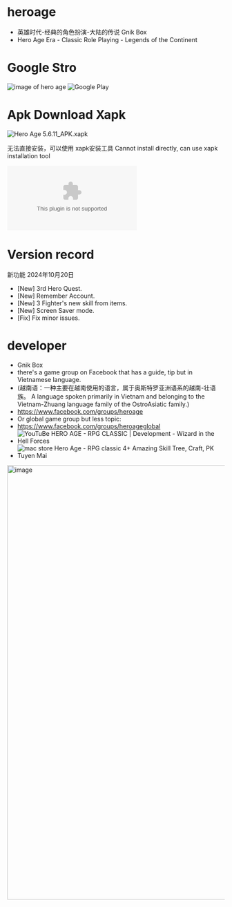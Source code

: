 # heroage
- 英雄时代-经典的角色扮演-大陆的传说 Gnik Box 
- Hero Age  Era - Classic Role Playing - Legends of the Continent

# Google Stro
![image of hero age](https://github.com/user-attachments/assets/fb413960-b52a-471c-99c6-38c800a7af46)
![Google Play](https://play.google.com/store/apps/details?id=com.gnik.heroage)

# Apk Download   Xapk
![Hero Age 5.6.11_APK.xapk ](https://youzai.pgyd.online/Hero%20Age%20-%20RPG%20classic_5.6.11_APKPure.xapk)

无法直接安装，可以使用  xapk安装工具
Cannot install directly, can use xapk installation tool

![xapk - installer.apk ](https://youzai.pgyd.online/xapk-installer-4-6-4-1.apk)



# Version record
新功能 2024年10月20日
-  [New] 3rd Hero Quest.
-  [New] Remember Account.
-  [New] 3 Fighter's new skill from items.
-  [New] Screen Saver mode.
-  [Fix] Fix minor issues.

# developer
- Gnik Box
- there's a game group on Facebook that has a guide, tip but in Vietnamese language.
- (越南语：一种主要在越南使用的语言，属于奥斯特罗亚洲语系的越南-壮语族。 A language spoken primarily in Vietnam and belonging to the Vietnam-Zhuang language family of the OstroAsiatic family.)
- https://www.facebook.com/groups/heroage
- Or global game group but less topic:
- https://www.facebook.com/groups/heroageglobal
- ![YouTuBe HERO AGE - RPG CLASSIC | Development - Wizard in the Hell Forces](https://youtu.be/v6UTvqbqtkw?feature=shared)
- ![mac store Hero Age - RPG classic 4+
Amazing Skill Tree, Craft, PK
Tuyen Mai](https://apps.apple.com/us/app/hero-age-rpg-classic/id1440795650)
<img width="1006" alt="image" src="https://github.com/user-attachments/assets/b53e01a1-5003-41bc-ac76-8d5bfd42e139">






